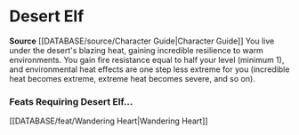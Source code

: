 ﻿---
id: '35'
name: Desert Elf
rarity: Common
source: '[[DATABASE/source/Character Guide|Character Guide]]'
type: Heritage

---
# Desert Elf

**Source** [[DATABASE/source/Character Guide|Character Guide]] 
You live under the desert's blazing heat, gaining incredible resilience to warm environments. You gain fire resistance equal to half your level (minimum 1), and environmental heat effects are one step less extreme for you (incredible heat becomes extreme, extreme heat becomes severe, and so on).

### Feats Requiring Desert Elf...

[[DATABASE/feat/Wandering Heart|Wandering Heart]]